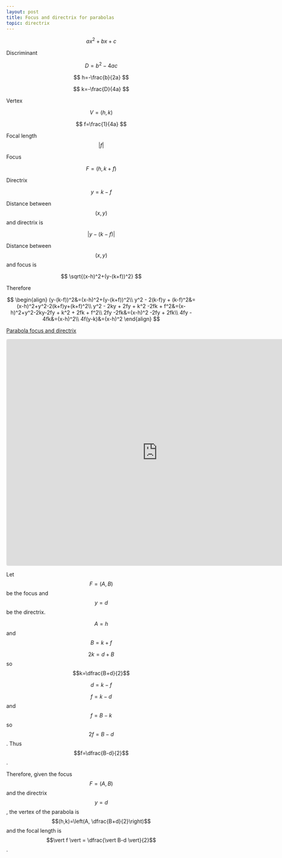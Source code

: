 ```yaml
---
layout: post
title: Focus and directrix for parabolas
topic: directrix
---
```


$$
ax^2+bx+c
$$

Discriminant

$$
D=b^2-4ac
$$

$$
h=-\frac{b}{2a}
$$

$$
k=-\frac{D}{4a}
$$

Vertex

$$
V=(h,k)
$$



$$
f=\frac{1}{4a}
$$

Focal length $$\vert f \vert$$

Focus

$$
F=(h,k+f)
$$

Directrix

$$
y=k-f
$$

Distance between $$(x,y)$$ and directrix is

$$
|y-(k-f)|
$$

Distance between $$(x,y)$$ and focus is

$$
\sqrt{(x-h)^2+(y-(k+f))^2}
$$



Therefore

$$
\begin{align}
(y-(k-f))^2&=(x-h)^2+(y-(k+f))^2\\
y^2 - 2(k-f)y + (k-f)^2&=(x-h)^2+y^2-2(k+f)y+(k+f)^2\\
y^2 - 2ky + 2fy + k^2 -2fk + f^2&=(x-h)^2+y^2-2ky-2fy + k^2 + 2fk + f^2\\
2fy -2fk&=(x-h)^2 -2fy + 2fk\\
4fy - 4fk&=(x-h)^2\\
4f(y-k)&=(x-h)^2
\end{align}
$$


[Parabola focus and directrix](https://www.geogebra.org/calculator/phhw4fmu)

<iframe src="https://www.geogebra.org/calculator/phhw4fmu?embed" width="800" height="600" allowfullscreen style="border: 1px solid #e4e4e4;border-radius: 4px;" frameborder="0"></iframe>

Let $$F=(A,B)$$ be the focus and $$y=d$$ be the directrix.

$$A=h$$ and $$B=k+f$$

$$2k=d+B$$ so $$k=\dfrac{B+d}{2}$$

$$
d=k-f
$$



$$f=k-d$$ and $$f=B-k$$ so $$2f=B-d$$. Thus $$f=\dfrac{B-d}{2}$$.

Therefore, given the focus $$F=(A,B)$$ and the directrix $$y=d$$, the vertex of the parabola is
$$(h,k)=\left(A, \dfrac{B+d}{2}\right)$$ and the focal length is $$\vert f \vert = \dfrac{\vert B-d \vert}{2}$$.
